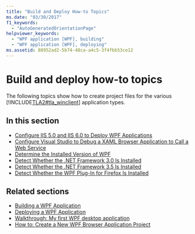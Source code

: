 ```yaml
---
title: "Build and Deploy How-to Topics"
ms.date: "03/30/2017"
f1_keywords: 
  - "AutoGeneratedOrientationPage"
helpviewer_keywords: 
  - "WPF application [WPF], building"
  - "WPF application [WPF], deploying"
ms.assetid: 88952ad2-5b74-48ca-a4c5-3f4fbb53ce12
---
```

# Build and deploy how-to topics

The following topics show how to create project files for the various [!INCLUDE[TLA2#tla_winclient](../../../../includes/tla2sharptla-winclient-md.md)] application types.

## In this section

- [Configure IIS 5.0 and IIS 6.0 to Deploy WPF Applications](how-to-configure-iis-5-0-and-iis-6-0-to-deploy-wpf-applications.md)
- [Configure Visual Studio to Debug a XAML Browser Application to Call a Web Service](configure-vs-to-debug-a-xaml-browser-to-call-a-web-service.md)
- [Determine the Installed Version of WPF](https://docs.microsoft.com/previous-versions/dotnet/netframework-3.5/aa349641(v=vs.90))
- [Detect Whether the .NET Framework 3.0 Is Installed](how-to-detect-whether-the-net-framework-3-0-is-installed.md)
- [Detect Whether the .NET Framework 3.5 Is Installed](how-to-detect-whether-the-net-framework-3-5-is-installed.md)
- [Detect Whether the WPF Plug-In for Firefox Is Installed](how-to-detect-whether-the-wpf-plug-in-for-firefox-is-installed.md)

## Related sections

- [Building a WPF Application](building-a-wpf-application-wpf.md)
- [Deploying a WPF Application](deploying-a-wpf-application-wpf.md)
- [Walkthrough: My first WPF desktop application](../getting-started/walkthrough-my-first-wpf-desktop-application.md)
- [How to: Create a New WPF Browser Application Project](https://docs.microsoft.com/previous-versions/visualstudio/visual-studio-2010/bb628663(v=vs.100))
